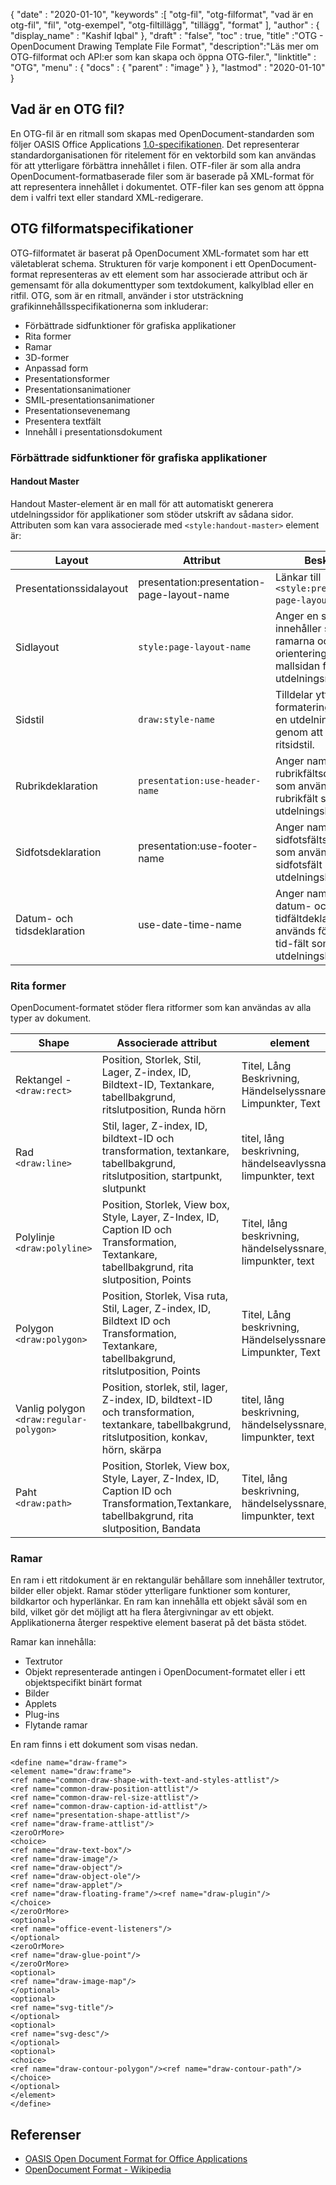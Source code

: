 {
  "date" : "2020-01-10",
  "keywords" :[ "otg-fil", "otg-filformat", "vad är en otg-fil", "fil", "otg-exempel", "otg-filtillägg", "tillägg", "format" ],
  "author" : {
    "display_name" : "Kashif Iqbal"
},
  "draft" : "false",
  "toc" : true,
  "title" :"OTG - OpenDocument Drawing Template File Format",
  "description":"Läs mer om OTG-filformat och API:er som kan skapa och öppna OTG-filer.",
  "linktitle" : "OTG",
  "menu" : {
    "docs" : {
      "parent" : "image"
}
},
  "lastmod" : "2020-01-10"
}

## Vad är en OTG fil?

En OTG-fil är en ritmall som skapas med OpenDocument-standarden som följer OASIS Office Applications [1.0-specifikationen](https://www.oasis-open.org/committees/download.php/12572/OpenDocument-v1.0-os.pdf). Det representerar standardorganisationen för ritelement för en vektorbild som kan användas för att ytterligare förbättra innehållet i filen. OTF-filer är som alla andra OpenDocument-formatbaserade filer som är baserade på XML-format för att representera innehållet i dokumentet. OTF-filer kan ses genom att öppna dem i valfri text eller standard XML-redigerare.

## OTG filformatspecifikationer ##

OTG-filformatet är baserat på OpenDocument XML-formatet som har ett väletablerat schema. Strukturen för varje komponent i ett OpenDocument-format representeras av ett element som har associerade attribut och är gemensamt för alla dokumenttyper som textdokument, kalkylblad eller en ritfil. OTG, som är en ritmall, använder i stor utsträckning grafikinnehållsspecifikationerna som inkluderar:

* Förbättrade sidfunktioner för grafiska applikationer
* Rita former
* Ramar
* 3D-former
* Anpassad form
* Presentationsformer
* Presentationsanimationer
* SMIL-presentationsanimationer
* Presentationsevenemang
* Presentera textfält
* Innehåll i presentationsdokument

### Förbättrade sidfunktioner för grafiska applikationer ###
#### Handout Master ####

Handout Master-element är en mall för att automatiskt generera utdelningssidor för applikationer som stöder utskrift av sådana sidor.
Attributen som kan vara associerade med `<style:handout-master>` element är:

|Layout|Attribut|Beskrivning
---|---|---|
|Presentationssidalayout|presentation:presentation-page-layout-name|Länkar till `<style:presentation-page-layout>`  attribut
|Sidlayout|`style:page-layout-name` | Anger en sidlayout som innehåller storlekarna, ramarna och orienteringen för mallsidan för utdelningsmaterialet.
|Sidstil|`draw:style-name`|Tilldelar ytterligare formateringsattribut till en utdelningshuvudsida genom att tilldela en ritsidstil.|
|Rubrikdeklaration| `presentation:use-header-name`| Anger namnet på rubrikfältsdeklarationen som används för alla rubrikfält som visas på utdelningshuvudsidan.
|Sidfotsdeklaration| presentation:use-footer-name|Anger namnet på sidfotsfältsdeklarationen som används för alla sidfotsfält som visas på utdelningshuvudsidan.
|Datum- och tidsdeklaration|use-date-time-name|Anger namnet på datum- och tidfältdeklarationen som används för alla datum-tid-fält som visas på utdelningshuvudsidan.

### Rita former ###
OpenDocument-formatet stöder flera ritformer som kan användas av alla typer av dokument.

|Shape|Associerade attribut| element
---|---|---|
Rektangel - `<draw:rect> `|Position, Storlek, Stil, Lager, Z-index, ID, Bildtext-ID, Textankare, tabellbakgrund, ritslutposition, Runda hörn|Titel, Lång Beskrivning, Händelselyssnare, Limpunkter, Text
Rad `<draw:line> `|Stil, lager, Z-index, ID, bildtext-ID och transformation, textankare, tabellbakgrund, ritslutposition, startpunkt, slutpunkt|titel, lång beskrivning, händelseavlyssnare, limpunkter, text
Polylinje `<draw:polyline> `| Position, Storlek, View box, Style, Layer, Z-Index, ID, Caption ID och Transformation, Textankare, tabellbakgrund, rita slutposition, Points| Titel, lång beskrivning, händelselyssnare, limpunkter, text
Polygon `<draw:polygon> `|Position, Storlek, Visa ruta, Stil, Lager, Z-index, ID, Bildtext ID och Transformation, Textankare, tabellbakgrund, ritslutposition, Points|Titel, Lång beskrivning, Händelselyssnare, Limpunkter, Text
|Vanlig polygon `<draw:regular-polygon> `|Position, storlek, stil, lager, Z-index, ID, bildtext-ID och transformation, textankare, tabellbakgrund, ritslutposition, konkav, hörn, skärpa|titel, lång beskrivning, händelselyssnare, limpunkter, text
|Paht `<draw:path> `|Position, Storlek, View box, Style, Layer, Z-Index, ID, Caption ID och Transformation,Textankare, tabellbakgrund, rita slutposition, Bandata| Titel, lång beskrivning, händelselyssnare, limpunkter, text

### Ramar ###
En ram i ett ritdokument är en rektangulär behållare som innehåller textrutor, bilder eller objekt. Ramar stöder ytterligare funktioner som konturer, bildkartor och hyperlänkar. En ram kan innehålla ett objekt såväl som en bild, vilket gör det möjligt att ha flera återgivningar av ett objekt. Applikationerna återger respektive element baserat på det bästa stödet.

Ramar kan innehålla:
* Textrutor
* Objekt representerade antingen i OpenDocument-formatet eller i ett objektspecifikt binärt format
* Bilder
* Applets
* Plug-ins
* Flytande ramar

En ram finns i ett dokument som visas nedan.

```
<define name="draw-frame">
<element name="draw:frame">
<ref name="common-draw-shape-with-text-and-styles-attlist"/>
<ref name="common-draw-position-attlist"/>
<ref name="common-draw-rel-size-attlist"/>
<ref name="common-draw-caption-id-attlist"/>
<ref name="presentation-shape-attlist"/>
<ref name="draw-frame-attlist"/>
<zeroOrMore>
<choice>
<ref name="draw-text-box"/>
<ref name="draw-image"/>
<ref name="draw-object"/>
<ref name="draw-object-ole"/>
<ref name="draw-applet"/>
<ref name="draw-floating-frame"/><ref name="draw-plugin"/>
</choice>
</zeroOrMore>
<optional>
<ref name="office-event-listeners"/>
</optional>
<zeroOrMore>
<ref name="draw-glue-point"/>
</zeroOrMore>
<optional>
<ref name="draw-image-map"/>
</optional>
<optional>
<ref name="svg-title"/>
</optional>
<optional>
<ref name="svg-desc"/>
</optional>
<optional>
<choice>
<ref name="draw-contour-polygon"/><ref name="draw-contour-path"/>
</choice>
</optional>
</element>
</define>
```

## Referenser ##
* [OASIS Open Document Format for Office Applications](https://www.oasis-open.org/committees/tc_home.php?wg_abbrev=office)
* [OpenDocument Format - Wikipedia](https://en.wikipedia.org/wiki/OpenDocument)

